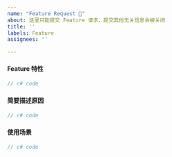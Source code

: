 ```yaml
---
name: "Feature Request 🚀"
about: 这里只能提交 Feature 请求，提交其他无关信息会被关闭
title: ''
labels: Feature
assignees: ''

---
```


<!-- 
以下为必读项，不仔细阅读会导致你的 Issue 被关闭

1. 该分类下只能提交 Feature，如果要询问使用方法等，请前往讨论区：https://github.com/dotnetcore/FreeSql/discussions
2. 请尽量详细的描述清楚你的需求
-->

#### Feature 特性

```c#
// c# code
```

#### 简要描述原因

```c#
// c# code
```

#### 使用场景

```c#
// c# code
```
